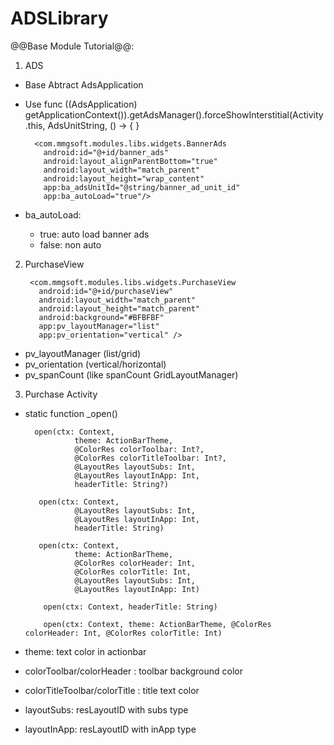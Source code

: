 # ADSLibrary
@@Base Module Tutorial@@:
1. ADS
  - Base Abtract AdsApplication
  - Use func ((AdsApplication) getApplicationContext()).getAdsManager().forceShowInterstitial(Activity.this, AdsUnitString, () -> { }
 
          <com.mmgsoft.modules.libs.widgets.BannerAds
            android:id="@+id/banner_ads"
            android:layout_alignParentBottom="true"
            android:layout_width="match_parent"
            android:layout_height="wrap_content"
            app:ba_adsUnitId="@string/banner_ad_unit_id"
            app:ba_autoLoad="true"/>
  - ba_autoLoad:
    - true: auto load banner ads
    - false: non auto

2. PurchaseView

        <com.mmgsoft.modules.libs.widgets.PurchaseView
          android:id="@+id/purchaseView"
          android:layout_width="match_parent"
          android:layout_height="match_parent"
          android:background="#BFBFBF"
          app:pv_layoutManager="list"
          app:pv_orientation="vertical" />
  - pv_layoutManager (list/grid)
  - pv_orientation (vertical/horizontal)
  - pv_spanCount (like spanCount GridLayoutManager)

3. Purchase Activity
- static function _open()

        open(ctx: Context,
                 theme: ActionBarTheme,
                 @ColorRes colorToolbar: Int?,
                 @ColorRes colorTitleToolbar: Int?,
                 @LayoutRes layoutSubs: Int,
                 @LayoutRes layoutInApp: Int,
                 headerTitle: String?)
                 
         open(ctx: Context,
                 @LayoutRes layoutSubs: Int,
                 @LayoutRes layoutInApp: Int,
                 headerTitle: String)
                 
         open(ctx: Context,
                 theme: ActionBarTheme,
                 @ColorRes colorHeader: Int,
                 @ColorRes colorTitle: Int,
                 @LayoutRes layoutSubs: Int,
                 @LayoutRes layoutInApp: Int)
                 
          open(ctx: Context, headerTitle: String)
          
          open(ctx: Context, theme: ActionBarTheme, @ColorRes colorHeader: Int, @ColorRes colorTitle: Int)
          
- theme: text color in actionbar
- colorToolbar/colorHeader : toolbar background color
- colorTitleToolbar/colorTitle : title text color
- layoutSubs: resLayoutID with subs type
- layoutInApp: resLayoutID with inApp type
